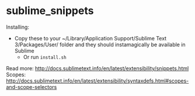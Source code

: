 # sublime_snippets
Installing: 
* Copy these to your ~/Library/Application Support/Sublime Text 3/Packages/User/ folder and they should instamagically be available in Sublime
  * Or run `install.sh` 

Read more: http://docs.sublimetext.info/en/latest/extensibility/snippets.html
Scopes: http://docs.sublimetext.info/en/latest/extensibility/syntaxdefs.html#scopes-and-scope-selectors
 
